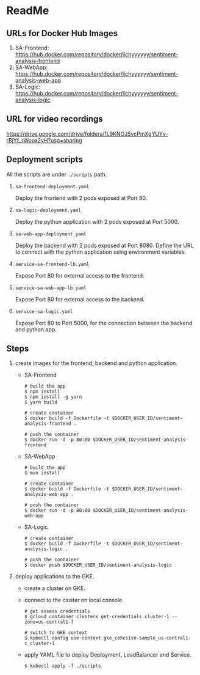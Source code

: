 # ReadMe



## URLs for Docker Hub Images

1. SA-Frontend: https://hub.docker.com/repository/docker/lichyyyyyy/sentiment-analysis-frontend
2. SA-WebApp: https://hub.docker.com/repository/docker/lichyyyyyy/sentiment-analysis-web-app
3. SA-Logic: https://hub.docker.com/repository/docker/lichyyyyyy/sentiment-analysis-logic



## URL for video recordings

https://drive.google.com/drive/folders/1L9KNOJ5vcPmXgYUYv-rBjYf_rWoox2vH?usp=sharing



## Deployment scripts

All the scripts are under `./scripts` path.

1. `sa-frontend-deployment.yaml` 

   Deploy the frontend with 2 pods exposed at Port 80.

2. `sa-logic-deployment.yaml`

   Deploy the python application with 2 pods exposed at Port 5000.

3. `sa-web-app-deployment.yaml`

   Deploy the backend with 2 pods exposed at Port 8080. Define the URL to connect with the python application using environment variables.

4. `service-sa-frontend-lb.yaml`

   Expose Port 80 for external access to the frontend.

5. `service-sa-web-app-lb.yaml`

   Expose Port 80 for external access to the backend.

6. `service-sa-logic.yaml`

   Expose Port 80 to Port 5000, for the connection between the backend and python app.



## Steps

1. create images for the frontend, backend and python application.

   - SA-Frontend

     ```shell
     # build the app
     $ npm install
     $ npm install -g yarn
     $ yarn build
     
     # create container
     $ docker build -f Dockerfile -t $DOCKER_USER_ID/sentiment-analysis-frontend .
     
     # push the container
     $ docker run -d -p 80:80 $DOCKER_USER_ID/sentiment-analysis-frontend
     ```

   - SA-WebApp

     ```shell
     # build the app
     $ mvn install
     
     # create container
     $ docker build -f Dockerfile -t $DOCKER_USER_ID/sentiment-analysis-web-app .
     
     # push the container
     $ docker run -d -p 80:80 $DOCKER_USER_ID/sentiment-analysis-web-app
     ```

   - SA-Logic

     ```shell
     # create container
     $ docker build -f Dockerfile -t $DOCKER_USER_ID/sentiment-analysis-logic .
     
     # push the container
     $ docker push $DOCKER_USER_ID/sentiment-analysis-logic
     ```

2. deploy applications to the GKE.

   - create a cluster on GKE.

   - connect to the cluster on local console.

     ```shell
     # get assess credentials
     $ gcloud container clusters get-credentials cluster-1 --zone=us-central1-f
     
     # switch to GKE context
     $ kubectl config use-context gke_cohesive-sample_us-central1-c_cluster-1
     ```

   - apply YAML file to deploy Deployment, LoadBalancer and Service.

     ```shell
     $ kubectl apply -f ./scripts
     ```

     


